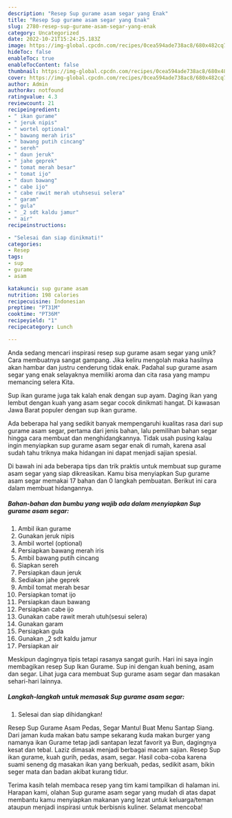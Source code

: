 ```yaml
---
description: "Resep Sup gurame asam segar yang Enak"
title: "Resep Sup gurame asam segar yang Enak"
slug: 2780-resep-sup-gurame-asam-segar-yang-enak
category: Uncategorized
date: 2022-10-21T15:24:25.183Z
image: https://img-global.cpcdn.com/recipes/0cea594ade738ac8/680x482cq70/sup-gurame-asam-segar-foto-resep-utama.jpg
hideToc: false
enableToc: true
enableTocContent: false
thumbnail: https://img-global.cpcdn.com/recipes/0cea594ade738ac8/680x482cq70/sup-gurame-asam-segar-foto-resep-utama.jpg
cover: https://img-global.cpcdn.com/recipes/0cea594ade738ac8/680x482cq70/sup-gurame-asam-segar-foto-resep-utama.jpg
author: Admin
authorAv: notfound
ratingvalue: 4.3
reviewcount: 21
recipeingredient:
- " ikan gurame"
- " jeruk nipis"
- " wortel optional"
- " bawang merah iris"
- " bawang putih cincang"
- " sereh"
- " daun jeruk"
- " jahe geprek"
- " tomat merah besar"
- " tomat ijo"
- " daun bawang"
- " cabe ijo"
- " cabe rawit merah utuhsesui selera"
- " garam"
- " gula"
- " _2 sdt kaldu jamur"
- " air"
recipeinstructions:

- "Selesai dan siap dinikmati!"
categories:
- Resep
tags:
- sup
- gurame
- asam

katakunci: sup gurame asam 
nutrition: 198 calories
recipecuisine: Indonesian
preptime: "PT31M"
cooktime: "PT36M"
recipeyield: "1"
recipecategory: Lunch

---
```





Anda sedang mencari inspirasi resep sup gurame asam segar yang unik? Cara membuatnya sangat gampang. Jika keliru mengolah maka hasilnya akan hambar dan justru cenderung tidak enak. Padahal sup gurame asam segar yang enak selayaknya memiliki aroma dan cita rasa yang mampu memancing selera Kita.





Sup ikan gurame juga tak kalah enak dengan sup ayam. Daging ikan yang lembut dengan kuah yang asam segar cocok dinikmati hangat. Di kawasan Jawa Barat populer dengan sup ikan gurame.

Ada beberapa hal yang sedikit banyak mempengaruhi kualitas rasa dari sup gurame asam segar, pertama dari jenis bahan, lalu pemilihan bahan segar hingga cara membuat dan menghidangkannya. Tidak usah pusing kalau ingin menyiapkan sup gurame asam segar enak di rumah, karena asal sudah tahu triknya maka hidangan ini dapat menjadi sajian spesial.






Di bawah ini ada beberapa tips dan trik praktis untuk membuat sup gurame asam segar yang siap dikreasikan. Kamu bisa menyiapkan Sup gurame asam segar memakai 17 bahan dan 0 langkah pembuatan. Berikut ini cara dalam membuat hidangannya.

<!--inarticleads1-->

##### Bahan-bahan dan bumbu yang wajib ada dalam menyiapkan Sup gurame asam segar:

1. Ambil  ikan gurame
1. Gunakan  jeruk nipis
1. Ambil  wortel (optional)
1. Persiapkan  bawang merah iris
1. Ambil  bawang putih cincang
1. Siapkan  sereh
1. Persiapkan  daun jeruk
1. Sediakan  jahe geprek
1. Ambil  tomat merah besar
1. Persiapkan  tomat ijo
1. Persiapkan  daun bawang
1. Persiapkan  cabe ijo
1. Gunakan  cabe rawit merah utuh(sesui selera)
1. Gunakan  garam
1. Persiapkan  gula
1. Gunakan  _2 sdt kaldu jamur
1. Persiapkan  air


Meskipun dagingnya tipis tetapi rasanya sangat gurih. Hari ini saya ingin membagikan resep Sup Ikan Gurame. Sup ini dengan kuah bening, asam dan segar. Lihat juga cara membuat Sup gurame asam segar dan masakan sehari-hari lainnya. 

<!--inarticleads2-->

##### Langkah-langkah untuk memasak Sup gurame asam segar:


1. Selesai dan siap dihidangkan!

Resep Sup Gurame Asam Pedas, Segar Mantul Buat Menu Santap Siang. Dari jaman kuda makan batu sampe sekarang kuda makan burger yang namanya ikan Gurame tetap jadi santapan lezat favorit ya Bun, dagingnya kesat dan tebal. Laziz dimasak menjadi berbagai macam sajian. Resep Sup ikan gurame, kuah gurih, pedas, asam, segar. Hasil coba-coba karena suami seneng dg masakan ikan yang berkuah, pedas, sedikit asam, bikin seger mata dan badan akibat kurang tidur. 

Terima kasih telah membaca resep yang tim kami tampilkan di halaman ini. Harapan kami, olahan Sup gurame asam segar yang mudah di atas dapat membantu kamu menyiapkan makanan yang lezat untuk keluarga/teman ataupun menjadi inspirasi untuk berbisnis kuliner. Selamat mencoba!
